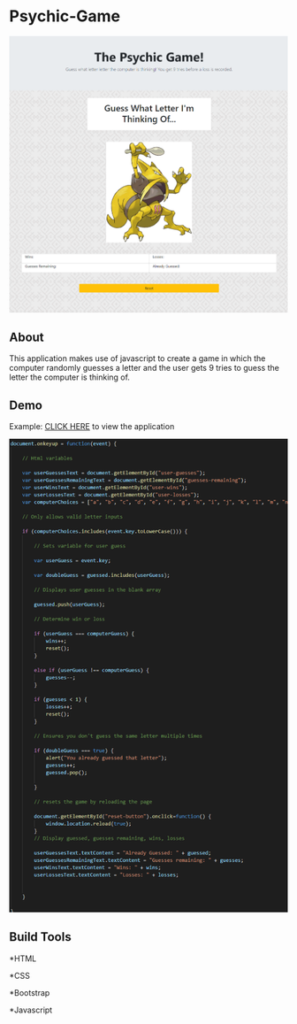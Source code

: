 # Psychic-Game

![Screenshot](psychicgame.png)

## About

This application makes use of javascript to create a game in which the computer randomly guesses a letter and the user gets 9 tries to guess the letter the computer is thinking of.

## Demo

Example: [CLICK HERE](https://nicholasherrick.github.io/Psychic-Game/.) to view the application

![Code](code.png)

## Build Tools

*HTML

*CSS

*Bootstrap

*Javascript
